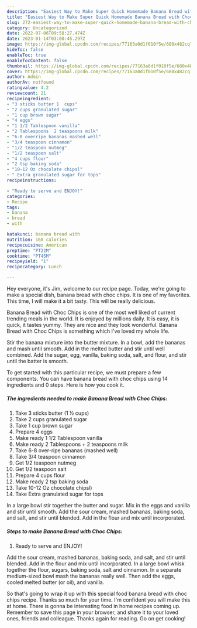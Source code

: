 ```yaml
---
description: "Easiest Way to Make Super Quick Homemade Banana Bread with Choc Chips"
title: "Easiest Way to Make Super Quick Homemade Banana Bread with Choc Chips"
slug: 272-easiest-way-to-make-super-quick-homemade-banana-bread-with-choc-chips
category: Uncategorized
date: 2022-07-06T09:58:27.474Z
date: 2023-01-14T03:08:45.297Z
image: https://img-global.cpcdn.com/recipes/77163a0d1f010f5e/680x482cq70/banana-bread-with-choc-chips-recipe-main-photo.jpg
hideToc: false
enableToc: true
enableTocContent: false
thumbnail: https://img-global.cpcdn.com/recipes/77163a0d1f010f5e/680x482cq70/banana-bread-with-choc-chips-recipe-main-photo.jpg
cover: https://img-global.cpcdn.com/recipes/77163a0d1f010f5e/680x482cq70/banana-bread-with-choc-chips-recipe-main-photo.jpg
author: Admin
authorAv: notfound
ratingvalue: 4.2
reviewcount: 21
recipeingredient:
- "3 sticks butter 1  cups"
- "2 cups granulated sugar"
- "1 cup brown sugar"
- "4 eggs"
- "1 1/2 Tablespoon vanilla"
- "2 Tablespoons  2 teaspoons milk"
- "6-8 overripe bananas mashed well"
- "3/4 teaspoon cinnamon"
- "1/2 teaspoon nutmeg"
- "1/2 teaspoon salt"
- "4 cups flour"
- "2 tsp baking soda"
- "10-12 Oz chocolate chipsl"
- " Extra granulated sugar for tops"
recipeinstructions:

- "Ready to serve and ENJOY!"
categories:
- Recipe
tags:
- banana
- bread
- with

katakunci: banana bread with 
nutrition: 168 calories
recipecuisine: American
preptime: "PT22M"
cooktime: "PT45M"
recipeyield: "1"
recipecategory: Lunch

---
```



Hey everyone, it's Jim, welcome to our recipe page. Today, we're going to make a special dish, banana bread with choc chips. It is one of my favorites. This time, I will make it a bit tasty. This will be really delicious.

Banana Bread with Choc Chips is one of the most well liked of current trending meals in the world. It is enjoyed by millions daily. It is easy, it is quick, it tastes yummy. They are nice and they look wonderful. Banana Bread with Choc Chips is something which I've loved my whole life.

Stir the banana mixture into the butter mixture. In a bowl, add the bananas and mash until smooth. Add in the melted butter and stir until well combined. Add the sugar, egg, vanilla, baking soda, salt, and flour, and stir until the batter is smooth.


To get started with this particular recipe, we must prepare a few components. You can have banana bread with choc chips using 14 ingredients and 0 steps. Here is how you cook it.

<!--inarticleads1-->

##### The ingredients needed to make Banana Bread with Choc Chips:

1. Take 3 sticks butter (1 ½ cups)
1. Take 2 cups granulated sugar
1. Take 1 cup brown sugar
1. Prepare 4 eggs
1. Make ready 1 1/2 Tablespoon vanilla
1. Make ready 2 Tablespoons + 2 teaspoons milk
1. Take 6-8 over-ripe bananas (mashed well)
1. Take 3/4 teaspoon cinnamon
1. Get 1/2 teaspoon nutmeg
1. Get 1/2 teaspoon salt
1. Prepare 4 cups flour
1. Make ready 2 tsp baking soda
1. Take 10-12 Oz chocolate chipsl)
1. Take  Extra granulated sugar for tops


In a large bowl stir together the butter and sugar. Mix in the eggs and vanilla and stir until smooth. Add the sour cream, mashed bananas, baking soda, and salt, and stir until blended. Add in the flour and mix until incorporated. 

<!--inarticleads2-->

##### Steps to make Banana Bread with Choc Chips:


1. Ready to serve and ENJOY!

Add the sour cream, mashed bananas, baking soda, and salt, and stir until blended. Add in the flour and mix until incorporated. In a large bowl whisk together the flour, sugars, baking soda, salt and cinnamon. In a separate medium-sized bowl mash the bananas really well. Then add the eggs, cooled melted butter (or oil), and vanilla. 

So that's going to wrap it up with this special food banana bread with choc chips recipe. Thanks so much for your time. I'm confident you will make this at home. There is gonna be interesting food in home recipes coming up. Remember to save this page in your browser, and share it to your loved ones, friends and colleague. Thanks again for reading. Go on get cooking!

